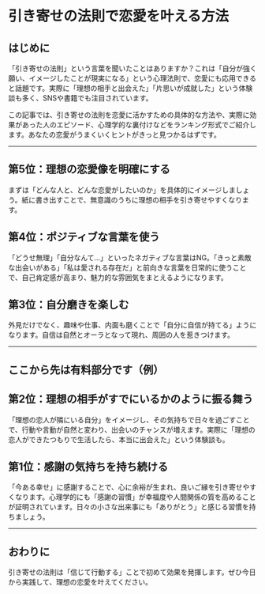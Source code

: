 # 引き寄せの法則で恋愛を叶える方法

## はじめに

「引き寄せの法則」という言葉を聞いたことはありますか？これは「自分が強く願い、イメージしたことが現実になる」という心理法則で、恋愛にも応用できると話題です。実際に「理想の相手と出会えた」「片思いが成就した」という体験談も多く、SNSや書籍でも注目されています。

この記事では、引き寄せの法則を恋愛に活かすための具体的な方法や、実際に効果があった人のエピソード、心理学的な裏付けなどをランキング形式でご紹介します。あなたの恋愛がうまくいくヒントがきっと見つかるはずです。

---

## 第5位：理想の恋愛像を明確にする
まずは「どんな人と、どんな恋愛がしたいのか」を具体的にイメージしましょう。紙に書き出すことで、無意識のうちに理想の相手を引き寄せやすくなります。

## 第4位：ポジティブな言葉を使う
「どうせ無理」「自分なんて…」といったネガティブな言葉はNG。「きっと素敵な出会いがある」「私は愛される存在だ」と前向きな言葉を日常的に使うことで、自己肯定感が高まり、魅力的な雰囲気をまとえるようになります。

## 第3位：自分磨きを楽しむ
外見だけでなく、趣味や仕事、内面も磨くことで「自分に自信が持てる」ようになります。自信は自然とオーラとなって現れ、周囲の人を惹きつけます。

---

## ここから先は有料部分です（例）

## 第2位：理想の相手がすでにいるかのように振る舞う
「理想の恋人が隣にいる自分」をイメージし、その気持ちで日々を過ごすことで、行動や言動が自然と変わり、出会いのチャンスが増えます。実際に「理想の恋人ができたつもりで生活したら、本当に出会えた」という体験談も。

## 第1位：感謝の気持ちを持ち続ける
「今ある幸せ」に感謝することで、心に余裕が生まれ、良いご縁を引き寄せやすくなります。心理学的にも「感謝の習慣」が幸福度や人間関係の質を高めることが証明されています。日々の小さな出来事にも「ありがとう」と感じる習慣を持ちましょう。

---

## おわりに

引き寄せの法則は「信じて行動する」ことで初めて効果を発揮します。ぜひ今日から実践して、理想の恋愛を叶えてください。 
